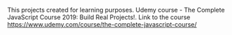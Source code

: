 This projects created for learning purposes. Udemy course - The Complete JavaScript Course 2019: Build Real Projects!. Link to the course https://www.udemy.com/course/the-complete-javascript-course/
